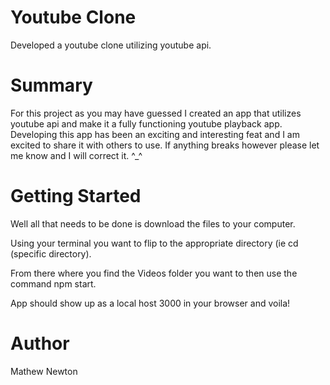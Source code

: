 # Youtube Clone 
Developed a youtube clone utilizing youtube api.

# Summary
For this project as you may have guessed I created an app that utilizes youtube api and make it a fully functioning youtube playback app. Developing this app has been an exciting and interesting feat and I am excited to share it with others to use. If anything breaks however please let me know and I will correct it. ^_^

# Getting Started
Well all that needs to be done is download the files to your computer. 

Using your terminal you want to flip to the appropriate directory (ie cd (specific directory). 

From there where you find the Videos folder you want to then use the command npm start.

App should show up as a local host 3000 in your browser and voila!

# Author
Mathew Newton
